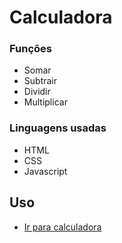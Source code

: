 
# Calculadora

### Funções 
* Somar
* Subtrair
* Dividir
* Multiplicar

### Linguagens usadas

- HTML
- CSS
- Javascript


## Uso

- [Ir para calculadora]()

